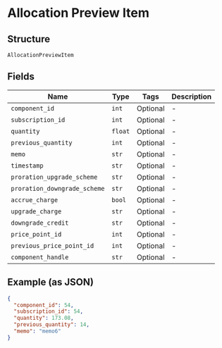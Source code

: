 
# Allocation Preview Item

## Structure

`AllocationPreviewItem`

## Fields

| Name | Type | Tags | Description |
|  --- | --- | --- | --- |
| `component_id` | `int` | Optional | - |
| `subscription_id` | `int` | Optional | - |
| `quantity` | `float` | Optional | - |
| `previous_quantity` | `int` | Optional | - |
| `memo` | `str` | Optional | - |
| `timestamp` | `str` | Optional | - |
| `proration_upgrade_scheme` | `str` | Optional | - |
| `proration_downgrade_scheme` | `str` | Optional | - |
| `accrue_charge` | `bool` | Optional | - |
| `upgrade_charge` | `str` | Optional | - |
| `downgrade_credit` | `str` | Optional | - |
| `price_point_id` | `int` | Optional | - |
| `previous_price_point_id` | `int` | Optional | - |
| `component_handle` | `str` | Optional | - |

## Example (as JSON)

```json
{
  "component_id": 54,
  "subscription_id": 54,
  "quantity": 173.08,
  "previous_quantity": 14,
  "memo": "memo6"
}
```

